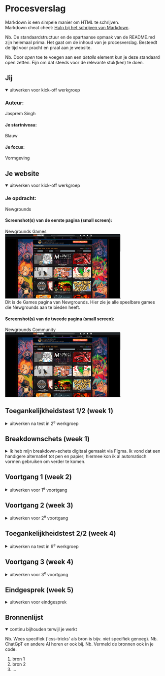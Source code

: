 # Procesverslag
Markdown is een simpele manier om HTML te schrijven.  
Markdown cheat cheet: [Hulp bij het schrijven van Markdown](https://github.com/adam-p/markdown-here/wiki/Markdown-Cheatsheet).

Nb. De standaardstructuur en de spartaanse opmaak van de README.md zijn helemaal prima. Het gaat om de inhoud van je procesverslag. Besteedt de tijd voor pracht en praal aan je website.

Nb. Door *open* toe te voegen aan een *details* element kun je deze standaard open zetten. Fijn om dat steeds voor de relevante stuk(ken) te doen.


## Jij

<details open>
  <summary>uitwerken voor kick-off werkgroep</summary>

  ### Auteur:
  Jasprem Singh   

  #### Je startniveau:
  Blauw 

  #### Je focus:
  Vormgeving
 
</details>

## Je website

<details open>
  <summary>uitwerken voor kick-off werkgroep</summary>

  ### Je opdracht:
  Newgrounds

  #### Screenshot(s) van de eerste pagina (small screen): 
  Newgrounds Games <br>
  <img src="readme-images\games.png" width="375px" alt="Games section van Newgrounds. Hier zie je alle speelbare games die Newgrounds aan te bieden heeft.">
  <br>
  Dit is de Games pagina van Newgrounds. Hier zie je alle speelbare games die Newgrounds aan te bieden heeft.


  #### Screenshot(s) van de tweede pagina (small screen):
  Newgrounds Community <br>
  <img src="readme-images\games.png" width="375px" alt="community section van Newgrounds. Hier krijg je de laatste betaalde supporters, Newgrounds Live, laatste nieuws van artiesten, mensen die achievements hebben behaald, mensen die werk aanbieden, en Forum posts te zien.">

</details>



## Toegankelijkheidstest 1/2 (week 1)

<details>
  <summary>uitwerken na test in 2<sup>e</sup> werkgroep</summary>

  ### Bevindingen
  - Schiphol had ALLES van de WCAG checklist goed; ik kon niks vinden waaruit bleek dat er iets ontbrak vanuit Schiphol's website.
  - Van instagram threads... (thuis checken)
</details>



## Breakdownschets (week 1)

<details>
  <summary>
  Ik heb mijn breakdown-schets digitaal gemaakt via Figma.
  Ik vond dat een handigere alternatief tot pen en papier; hiermee kon ik al automatisch vormen gebruiken om verder te komen.
  </summary>

  ### de hele pagina: 
  <img src="readme-images/dummy-plaatje.jpg" width="375px" alt="breakdown van de hele pagina">

  ### dynamisch deel (bijv menu): 
  <img src="readme-images/dummy-plaatje.jpg" width="375px" alt="breakdown van een dynamisch deel">

  ### wellicht nog een dynamisch deel (bijv filter): 
  <img src="readme-images/dummy-plaatje.jpg" width="375px" alt="breakdown van nog een dynamisch deel">

</details>





## Voortgang 1 (week 2)

<details>
  <summary>uitwerken voor 1<sup>e</sup> voortgang</summary>

  ### Stand van zaken
  <!-- hier dit ging goed & dit was lastig (neem ook screenshots op van delen van je website en code) -->
  Ik kwam niet heel ver met mijn website; het beste dat ik klaar kon krijgen was een nav die niet zoals gevraagd ging resizen
  en een grid waarvan de content alleen Nummers waren binnen de container.
  Naar mijn gevoel zit ik heel ver achter met mijn website.
  Ik heb weinig aan Javascript geschreven; ik heb alleen functies geschreven waarmee je van pagina kan wisselen.

  ### Agenda voor meeting
  samen met je groepje opstellen

  | Michelle       | Keira              | Mitchell     | Yade             |
  | ---            | ---                | ---          | ---              |
  | dit bespreken  | en dit             | en ik dit    | en dan ik dat    |
  | en dat ook nog | dit als er tijd is | nog een punt | dit wil ik zeker |
  | ...            | ...                | ...          | ...              |


  ### Verslag van meeting
  hier na afloop snel de uitkomsten van de meeting vastleggen

  - Punt 1: CSS code is direct en to the point waar nodig; er wordt meteen uitgelegd wat mijn code doet boven bijna elke regel. Daarmee vooral doorgaan met de comments.
  - Punt 2: Tweede pagina ziet er teveel uit zoals de eerste pagina, dus die moet worden geswitcht.

  - Advies: Opnieuw beginnen en een andere aanpak nemen met de opbouw van de website.
  Het werd aangeraden om alvast de HTML op te schrijven die je ziet van de website.

</details>





## Voortgang 2 (week 3)

<details>
  <summary>uitwerken voor 2<sup>e</sup> voortgang</summary>

  ### Stand van zaken
  Kleine toepassingen gemaakt. Grid heeft nu dummy content erin om te werkelijke grootte van de items te kunnen laten zien.
  Voor de rest niet heel veel andere dingen.


  ### Agenda voor meeting
  samen met je groepje opstellen

  | Michelle       | Keira              | Mitchell     | Yade             |
  | ---            | ---                | ---          | ---              |
  | dit bespreken  | en dit             | en ik dit    | en dan ik dat    |
  | en dat ook nog | dit als er tijd is | nog een punt | dit wil ik zeker |
  | ...            | ...                | ...          | ...              |

  ### Verslag van meeting
  hier na afloop snel de uitkomsten van de meeting vastleggen
<!-- work on it at home -->
- Punt 1: Grid laat duidelijker zien hoe alles eruit zou kunnen zien.
- Punt 2: Meer werk nodig met flexbox en display elements.
</details>





## Toegankelijkheidstest 2/2 (week 4)
<!-- work on it at home -->
<details>
  <summary>uitwerken na test in 9<sup>e</sup> werkgroep</summary>

  ### Bevindingen
  Lijst met je bevindingen die in de test naar voren kwamen (geef ook aan wat er verbeterd is):

</details>





## Voortgang 3 (week 4)

<details>
  <summary>uitwerken voor 3<sup>e</sup> voortgang</summary>

  ### Stand van zaken
  Ik ben opnieuw begonnen met het schrijven van mijn website. Op een gegeven moment had ik wel mijn code goed af
  maar ik had geen overzicht meer in mijn code, dus had ik besloten om met een schone lei te beginnen, zodat ik beter overzicht kan behouden.
  Ik heb een groot deel van de eerste pagina al af, maar niet de tweede pagina.
  Ik heb de nav, en de footer beter kunnen uitwerken van de website..

  ### Agenda voor meeting
  samen met je groepje opstellen

  | Michelle       | Keira              | Mitchell     | Yade             |
  | ---            | ---                | ---          | ---              |
  | dit bespreken  | en dit             | en ik dit    | en dan ik dat    |
  | en dat ook nog | dit als er tijd is | nog een punt | dit wil ik zeker |
  | ...            | ...                | ...          | ...              |


  ### Verslag van meeting
  hier na afloop snel de uitkomsten van de meeting vastleggen

  - Punt 1: Website ziet veel verbetering, er is overduidelijk meer CSS gebruikt.
  - Punt 2: Javascript is nog steeds wat mager, dat komt vast later wel goed.
  - Punt 3: Tweede pagina is er nog niet.
  - Punt 4: ???

</details>





## Eindgesprek (week 5)

<details>
  <summary>uitwerken voor eindgesprek</summary>

  ### Je uitkomst - karakteristiek screenshots:
  <img src="readme-images/dummy-plaatje.jpg" width="375px" alt="uitomst opdracht 1">


  ### Dit ging goed/Heb ik geleerd: 
  Korte omschrijving met plaatjes

  <img src="readme-images/dummy-plaatje.jpg" width="375px" alt="top">


  ### Dit was lastig/Is niet gelukt:
  Korte omschrijving met plaatjes

  <img src="readme-images/dummy-plaatje.jpg" width="375px" alt="bummer">
</details>





## Bronnenlijst

<details open>
  <summary>continu bijhouden terwijl je werkt</summary>

  Nb. Wees specifiek ('css-tricks' als bron is bijv. niet specifiek genoeg). 
  Nb. ChatGpT en andere AI horen er ook bij.
  Nb. Vermeld de bronnen ook in je code.

  1. bron 1
  2. bron 2
  3. ...

</details>